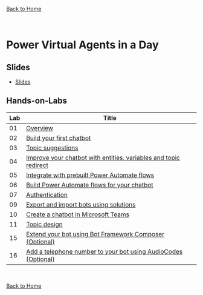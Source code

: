 [Back to Home](../README.md)

<br>

# Power Virtual Agents in a Day

## Slides

- [Slides](./PVAiaD%20Training%20MasterDeck.pdf)


## Hands-on-Labs



| Lab | Title |
| --- | --- |
| 01 | [Overview](./01-Overview.pdf)|
| 02 | [Build your first chatbot](./02-Build%20your%20first%20chatbot.pdf)|
| 03 | [Topic suggestions](./03-Topic%20suggestions.pdf)|
| 04 | [Improve your chatbot with entities, variables and topic redirect](./04-Improve%20your%20chatbot%20with%20entities,%20variables%20and%20topic%20redirect.pdf)|
| 05 | [Integrate with prebuilt Power Automate flows](./05-Integrate%20with%20prebuilt%20Power%20Automate%20flows.pdf)|
| 06 | [Build Power Automate flows for your chatbot](./06-Build%20Power%20Automate%20flows%20for%20your%20chatbot.pdf)|
| 07 | [Authentication](./07-Authentication.pdf)|
| 09 | [Export and import bots using solutions](./09-Export%20and%20import%20bots%20using%20solutions.pdf)|
| 10 | [Create a chatbot in Microsoft Teams](./10-Create%20a%20chatbot%20in%20Microsoft%20Teams.pdf)|
| 11 | [Topic design](./11-Topic%20design.pdf)|
| 15 | [Extend your bot using Bot Framework Composer (Optional)](./15-Extend%20your%20bot%20using%20Bot%20Framework%20Composer%20(Optional).pdf)|
| 16 | [Add a telephone number to your bot using AudioCodes (Optional)](./16-Add%20a%20telephone%20number%20to%20your%20bot%20using%20AudioCodes%20(Optional).pdf)|



<br>

 [Back to Home](../README.md)